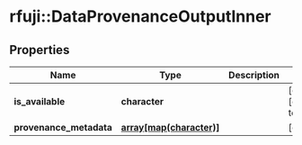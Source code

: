 # rfuji::DataProvenanceOutputInner


## Properties
Name | Type | Description | Notes
------------ | ------------- | ------------- | -------------
**is_available** | **character** |  | [optional] [default to TRUE]
**provenance_metadata** | [**array[map(character)]**](map.md) |  | [optional] 



